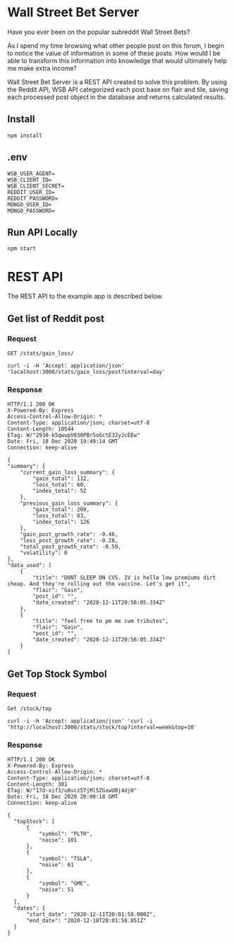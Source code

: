 # Wall Street Bet Server

Have you ever been on the popular subreddit Wall Street Bets? 

As I spend my time browsing what other people post on this forum, I begin to notice the value of information in some of these posts. How would I be able to transform this information into knowledge that would ultimately help me make extra income? 

Wall Street Bet Server is a REST API created to solve this problem. By using the Reddit API, WSB API categorized each post base on flair and tile, saving each processed post object in the database and returns calculated results.


## Install
    npm install   

## .env

    WSB_USER_AGENT=
    WSB_CLIENT_ID=
    WSB_CLIENT_SECRET=
    REDDIT_USER_ID=
    REDDIT_PASSWORD=
    MONGO_USER_ID=
    MONGO_PASSWORD=

## Run API Locally

    npm start

# REST API

The REST API to the example app is described below.

## Get list of Reddit post

### Request

`GET /stats/gain_loss/`

    curl -i -H 'Accept: application/json' 'localhost:3000/stats/gain_loss/post?interval=day'

### Response

    HTTP/1.1 200 OK
    X-Powered-By: Express
    Access-Control-Allow-Origin: *
    Content-Type: application/json; charset=utf-8
    Content-Length: 10544
    ETag: W/"2930-k5qwupV038PBr5oGctE32yJcEEw"
    Date: Fri, 18 Dec 2020 19:49:14 GMT
    Connection: keep-alive

    {
    "summary": {
        "current_gain_loss_summary": {
            "gain_total": 112,
            "loss_total": 60,
            "index_total": 52
        },
        "previous_gain_loss_summary": {
            "gain_total": 209,
            "loss_total": 83,
            "index_total": 126
        },
        "gain_post_growth_rate": -0.46,
        "loss_post_growth_rate": -0.28,
        "total_post_growth_rate": -0.59,
        "volatility": 0
    },
    "data_used": [
        {
            "title": "DONT SLEEP ON CVS. IV is hella low premiums dirt cheap. And they're rolling out the vaccine. Let's get it",
            "flair": "Gain",
            "post_id": "",
            "date_created": "2020-12-11T20:56:05.334Z"
        },
        {
            "title": "feel free to pm me cum tributes",
            "flair": "Gain",
            "post_id": "",
            "date_created": "2020-12-11T20:56:05.334Z"
        }
    ]

## Get Top Stock Symbol

### Request

`Get /stock/top`

    curl -i -H 'Accept: application/json' 'curl -i 'http://localhost:3000/stats/stock/top?interval=week&top=10'
    
### Response

    HTTP/1.1 200 OK
    X-Powered-By: Express
    Access-Control-Allow-Origin: *
    Content-Type: application/json; charset=utf-8
    Content-Length: 381
    ETag: W/"17d-xif3/u0vcz5TjMl5ZGxwUBj4dj0"
    Date: Fri, 18 Dec 2020 20:00:18 GMT
    Connection: keep-alive
    
    {
      "topStock": [
          {
              "symbol": "PLTR",
              "noise": 101
          },
          {
              "symbol": "TSLA",
              "noise": 61
          },
          {
              "symbol": "GME",
              "noise": 51
          }
      ],
      "dates": {
          "start_date": "2020-12-11T20:01:58.000Z",
          "end_date": "2020-12-18T20:01:58.851Z"
      }
    }

